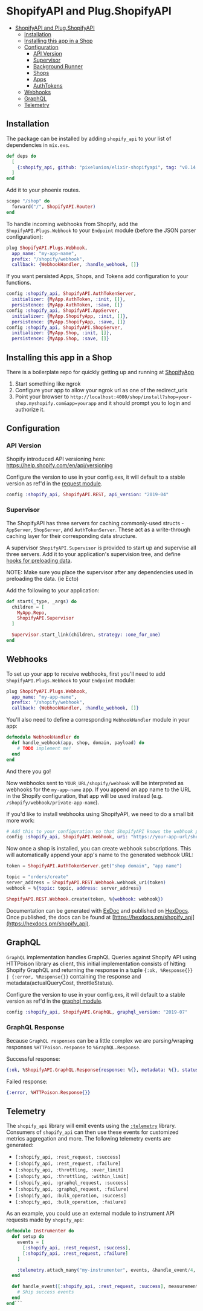 # ShopifyAPI and Plug.ShopifyAPI

- [ShopifyAPI and Plug.ShopifyAPI](#ShopifyAPI-and-PlugShopifyAPI)
  - [Installation](#Installation)
  - [Installing this app in a Shop](#Installing-this-app-in-a-Shop)
  - [Configuration](#Configuration)
    - [API Version](#API-Version)
    - [Supervisor](#supervisor)
    - [Background Runner](#Background-Runner)
    - [Shops](#Shops)
    - [Apps](#Apps)
    - [AuthTokens](#AuthTokens)
  - [Webhooks](#Webhooks)
  - [GraphQL](#GraphQL)
  - [Telemetry](#Telemetry)

## Installation

The package can be installed by adding `shopify_api` to your list of dependencies in `mix.exs`.

```elixir
def deps do
  [
    {:shopify_api, github: "pixelunion/elixir-shopifyapi", tag: "v0.14.4"}
  ]
end
```

Add it to your phoenix routes.

```elixir
scope "/shop" do
  forward("/", ShopifyAPI.Router)
end
```

To handle incoming webhooks from Shopify, add the `ShopifyAPI.Plugs.Webhook` to your `Endpoint` module (before the JSON parser configuration):

```elixir
plug ShopifyAPI.Plugs.Webhook,
  app_name: "my-app-name",
  prefix: "/shopify/webhook",
  callback: {WebhookHandler, :handle_webhook, []}
```

If you want persisted Apps, Shops, and Tokens add configuration to your functions.
```elixir
config :shopify_api, ShopifyAPI.AuthTokenServer,
  initializer: {MyApp.AuthToken, :init, []},
  persistence: {MyApp.AuthToken, :save, []}
config :shopify_api, ShopifyAPI.AppServer,
  initializer: {MyApp.ShopifyApp, :init, []},
  persistence: {MyApp.ShopifyApp, :save, []}
config :shopify_api, ShopifyAPI.ShopServer,
  initializer: {MyApp.Shop, :init, []},
  persistence: {MyApp.Shop, :save, []}
```

## Installing this app in a Shop

There is a boilerplate repo for quickly getting up and running at [ShopifyApp](https://github.com/pixelunion/elixir-shopify-app)

1. Start something like ngrok
2. Configure your app to allow your ngrok url as one of the redirect_urls
3. Point your browser to `http://localhost:4000/shop/install?shop=your-shop.myshopify.com&app=yourapp` and it should prompt you to login and authorize it.


## Configuration

### API Version

Shopify introduced API versioning here: https://help.shopify.com/en/api/versioning

Configure the version to use in your config.exs, it will default to a stable version as ref'd in the [request module](lib/shopify_api/rest/request.ex).

```elixir
config :shopify_api, ShopifyAPI.REST, api_version: "2019-04"
```

### Supervisor

The ShopifyAPI has three servers for caching commonly-used structs - `AppServer`, `ShopServer`, and `AuthTokenServer`.
These act as a write-through caching layer for their corresponding data structure.

A supervisor `ShopifyAPI.Supervisor` is provided to start up and supervise all three servers.
Add it to your application's supervision tree, and define [hooks for preloading data](#Installation).

NOTE: Make sure you place the supervisor after any dependencies used in preloading the data. (ie Ecto)

Add the following to your application:

```elixir
def start(_type, _args) do
  children = [
    MyApp.Repo,
    ShopifyAPI.Supervisor
  ]

  Supervisor.start_link(children, strategy: :one_for_one)
end
```

## Webhooks

To set up your app to receive webhooks, first you'll need to add `ShopifyAPI.Plugs.Webhook` to your `Endpoint` module:

```elixir
plug ShopifyAPI.Plugs.Webhook,
  app_name: "my-app-name",
  prefix: "/shopify/webhook",
  callback: {WebhookHandler, :handle_webhook, []}
```

You'll also need to define a corresponding `WebhookHandler` module in your app:

```elixir
defmodule WebhookHandler do
  def handle_webhook(app, shop, domain, payload) do
    # TODO implement me!
  end
end
```

And there you go!

Now webhooks sent to `YOUR_URL/shopify/webhook` will be interpreted as webhooks for the `my-app-name` app.
If you append an app name to the URL in the Shopify configuration, that app will be used instead (e.g. `/shopify/webhook/private-app-name`).

If you'd like to install webhooks using ShopifyAPI, we need to do a small bit more work:

```elixir
# Add this to your configuration so that ShopifyAPI knows the webhook prefix.
config :shopify_api, ShopifyAPI.Webhook, uri: "https://your-app-url/shop/webhook"
```

Now once a shop is installed, you can create webhook subscriptions.
This will automatically append your app's name to the generated webhook URL:

```elixir
token = ShopifyAPI.AuthTokenServer.get("shop domain", "app name")

topic = "orders/create"
server_address = ShopifyAPI.REST.Webhook.webhook_uri(token)
webhook = %{topic: topic, address: server_address}

ShopifyAPI.REST.Webhook.create(token, %{webhook: webhook})
```

Documentation can be generated with [ExDoc](https://github.com/elixir-lang/ex_doc)
and published on [HexDocs](https://hexdocs.pm). Once published, the docs can
be found at [https://hexdocs.pm/shopify_api](https://hexdocs.pm/shopify_api).

## GraphQL

`GraphQL` implementation handles GraphQL Queries against Shopify API using HTTPoison library as client, this initial implementation consists of hitting Shopify GraphQL and returning the response in a tuple `{:ok, %Response{}} | {:error, %Response{}}` containing the response and metadata(actualQueryCost, throttleStatus).

Configure the version to use in your config.exs, it will default to a stable version as ref'd in the [graphql module](lib/shopify_api/graphql.ex).


```elixir
config :shopify_api, ShopifyAPI.GraphQL, graphql_version: "2019-07"
```

### GraphQL Response

Because `GraphQL responses` can be a little complex we are parsing/wraping responses `%HTTPoison.response` to `%GraphQL.Response`.

Successful response:

```elixir
{:ok, %ShopifyAPI.GraphQL.Response{response: %{}, metadata: %{}, status_code: code}}
```

Failed response:

```elixir
{:error, %HTTPoison.Response{}}
```

## Telemetry

The `shopify_api` library will emit events using the [`:telemetry`](https://github.com/beam-telemetry/telemetry) library. Consumers of `shopify_api` can then use these events for customized metrics aggregation and more.
The following telemetry events are generated:
- `[:shopify_api, :rest_request, :success]`
- `[:shopify_api, :rest_request, :failure]`
- `[:shopify_api, :throttling, :over_limit]`
- `[:shopify_api, :throttling, :within_limit]`
- `[:shopify_api, :graphql_request, :success]`
- `[:shopify_api, :graphql_request, :failure]`
- `[:shopify_api, :bulk_operation, :success]`
- `[:shopify_api, :bulk_operation, :failure]`

As an example, you could use an external module to instrument API requests made by `shopify_api`:

```elixir
defmodule Instrumenter do
  def setup do
    events = [
      [:shopify_api, :rest_request, :success],
      [:shopify_api, :rest_request, :failure]
    ]

    :telemetry.attach_many("my-instrumenter", events, &handle_event/4, nil)
  end

  def handle_event([:shopify_api, :rest_request, :success], measurements, metadata, _config) do
    # Ship success events
  end
end```
